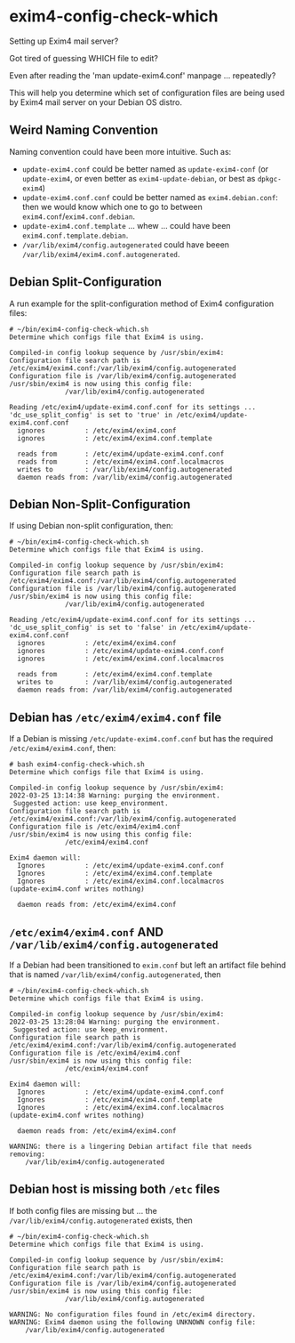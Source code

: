 # exim4-config-check-which 

Setting up Exim4 mail server?  

Got tired of guessing WHICH file to edit?  

Even after reading the 'man update-exim4.conf' manpage ... repeatedly?

This will help you determine which set of configuration files are being used by Exim4 mail server on your Debian OS distro.

## Weird Naming Convention

Naming convention could have been more intuitive.  Such as:

*  `update-exim4.conf` could be better named as `update-exim4-conf` (or `update-exim4`, or even better as `exim4-update-debian`, or best as `dpkgc-exim4`)
*  `update-exim4.conf.conf` could be better named as `exim4.debian.conf`: then we would know which one to go to between `exim4.conf`/`exim4.conf.debian`.
*  `update-exim4.conf.template` ... whew ... could have been `exim4.conf.template.debian`.
*  `/var/lib/exim4/config.autogenerated` could have beeen `/var/lib/exim4/exim4.conf.autogenerated`.

## Debian Split-Configuration

A run example for the split-configuration method of Exim4 configuration files:

```console
# ~/bin/exim4-config-check-which.sh 
Determine which configs file that Exim4 is using.

Compiled-in config lookup sequence by /usr/sbin/exim4:
Configuration file search path is /etc/exim4/exim4.conf:/var/lib/exim4/config.autogenerated
Configuration file is /var/lib/exim4/config.autogenerated
/usr/sbin/exim4 is now using this config file:
              /var/lib/exim4/config.autogenerated

Reading /etc/exim4/update-exim4.conf.conf for its settings ...
'dc_use_split_config' is set to 'true' in /etc/exim4/update-exim4.conf.conf
  ignores          : /etc/exim4/exim4.conf
  ignores          : /etc/exim4/exim4.conf.template

  reads from       : /etc/exim4/update-exim4.conf.conf
  reads from       : /etc/exim4/exim4.conf.localmacros
  writes to        : /var/lib/exim4/config.autogenerated
  daemon reads from: /var/lib/exim4/config.autogenerated
```

## Debian Non-Split-Configuration

If using Debian non-split configuration, then:

```console
# ~/bin/exim4-config-check-which.sh 
Determine which configs file that Exim4 is using.

Compiled-in config lookup sequence by /usr/sbin/exim4:
Configuration file search path is /etc/exim4/exim4.conf:/var/lib/exim4/config.autogenerated
Configuration file is /var/lib/exim4/config.autogenerated
/usr/sbin/exim4 is now using this config file:
              /var/lib/exim4/config.autogenerated

Reading /etc/exim4/update-exim4.conf.conf for its settings ...
'dc_use_split_config' is set to 'false' in /etc/exim4/update-exim4.conf.conf
  ignores          : /etc/exim4/exim4.conf
  ignores          : /etc/exim4/update-exim4.conf.conf
  ignores          : /etc/exim4/exim4.conf.localmacros

  reads from       : /etc/exim4/exim4.conf.template
  writes to        : /var/lib/exim4/config.autogenerated
  daemon reads from: /var/lib/exim4/config.autogenerated
```

## Debian has `/etc/exim4/exim4.conf` file

If a Debian is missing `/etc/update-exim4.conf.conf` but has the required `/etc/exim4/exim4.conf`, then:

```console
# bash exim4-config-check-which.sh 
Determine which configs file that Exim4 is using.

Compiled-in config lookup sequence by /usr/sbin/exim4:
2022-03-25 13:14:38 Warning: purging the environment.
 Suggested action: use keep_environment.
Configuration file search path is /etc/exim4/exim4.conf:/var/lib/exim4/config.autogenerated
Configuration file is /etc/exim4/exim4.conf
/usr/sbin/exim4 is now using this config file:
              /etc/exim4/exim4.conf

Exim4 daemon will:
  Ignores          : /etc/exim4/update-exim4.conf.conf
  Ignores          : /etc/exim4/exim4.conf.template
  Ignores          : /etc/exim4/exim4.conf.localmacros
(update-exim4.conf writes nothing)

  daemon reads from: /etc/exim4/exim4.conf
```

## `/etc/exim4/exim4.conf` AND `/var/lib/exim4/config.autogenerated`

If a Debian had been transitioned to `exim.conf` but left an
artifact file behind that is named `/var/lib/exim4/config.autogenerated`, then

```console
# ~/bin/exim4-config-check-which.sh 
Determine which configs file that Exim4 is using.

Compiled-in config lookup sequence by /usr/sbin/exim4:
2022-03-25 13:28:04 Warning: purging the environment.
 Suggested action: use keep_environment.
Configuration file search path is /etc/exim4/exim4.conf:/var/lib/exim4/config.autogenerated
Configuration file is /etc/exim4/exim4.conf
/usr/sbin/exim4 is now using this config file:
              /etc/exim4/exim4.conf

Exim4 daemon will:
  Ignores          : /etc/exim4/update-exim4.conf.conf
  Ignores          : /etc/exim4/exim4.conf.template
  Ignores          : /etc/exim4/exim4.conf.localmacros
(update-exim4.conf writes nothing)

  daemon reads from: /etc/exim4/exim4.conf

WARNING: there is a lingering Debian artifact file that needs removing:
    /var/lib/exim4/config.autogenerated
```

## Debian host is missing both `/etc` files

If both config files are missing but ...
the `/var/lib/exim4/config.autogenerated` exists, then

```console
# ~/bin/exim4-config-check-which.sh 
Determine which configs file that Exim4 is using.

Compiled-in config lookup sequence by /usr/sbin/exim4:
Configuration file search path is /etc/exim4/exim4.conf:/var/lib/exim4/config.autogenerated
Configuration file is /var/lib/exim4/config.autogenerated
/usr/sbin/exim4 is now using this config file:
              /var/lib/exim4/config.autogenerated

WARNING: No configuration files found in /etc/exim4 directory.
WARNING: Exim4 daemon using the following UNKNOWN config file:
    /var/lib/exim4/config.autogenerated
```

